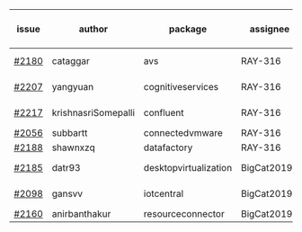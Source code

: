 | issue | author | package | assignee | bot advice | created date of issue | target release date | date from target |
| ------ | ------ | ------ | ------ | ------ | ------ | ------ | :-----: |
| [#2180](https://github.com/Azure/sdk-release-request/issues/2180) | cataggar | avs | RAY-316 | new comment.  <br> | 10-26 | 11-15 |   |
| [#2207](https://github.com/Azure/sdk-release-request/issues/2207) | yangyuan | cognitiveservices | RAY-316 | new comment.  <br> | 11-03 | 11-15 |   |
| [#2217](https://github.com/Azure/sdk-release-request/issues/2217) | krishnasriSomepalli | confluent | RAY-316 | new comment.  <br> | 11-10 | 11-15 |   |
| [#2056](https://github.com/Azure/sdk-release-request/issues/2056) | subbartt | connectedvmware | RAY-316 |   | 10-02 | 11-05 |   |
| [#2188](https://github.com/Azure/sdk-release-request/issues/2188) | shawnxzq | datafactory | RAY-316 |   | 10-29 | 11-15 |   |
| [#2185](https://github.com/Azure/sdk-release-request/issues/2185) | datr93 | desktopvirtualization | BigCat20196 |   release date < 2 ! <br> | 10-27 | 11-10 | -1 |
| [#2098](https://github.com/Azure/sdk-release-request/issues/2098) | gansvv | iotcentral | BigCat20196 | new comment.  <br> | 10-12 | 11-01 |   |
| [#2160](https://github.com/Azure/sdk-release-request/issues/2160) | anirbanthakur | resourceconnector | BigCat20196 |   | 10-22 | 11-08 |   |
